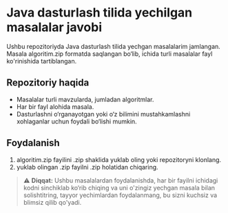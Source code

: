 # Java dasturlash tilida yechilgan masalalar javobi

Ushbu repozitoriyda Java dasturlash tilida yechgan masalalarim jamlangan. 
Masala algoritim.zip formatda saqlangan bo‘lib, ichida turli masalalar fayl ko'rinishida tartiblangan.

## Repozitoriy haqida
- Masalalar turli mavzularda, jumladan algoritmlar.
- Har bir fayl alohida masala.
- Dasturlashni o‘rganayotgan yoki o‘z bilimini mustahkamlashni xohlaganlar uchun foydali bo‘lishi mumkin.

## Foydalanish
1. algoritim.zip fayilini .zip shaklida yuklab oling yoki repozitoryni klonlang.
2. yuklab olingan .zip fayilni .zip holatidan chiqaring.

> ⚠️ **Diqqat:** Ushbu masalalardan foydalanishda, har bir fayilni ichidagi kodni sinchiklab ko‘rib chiqing va uni o'zingiz yechgan masala bilan solishtitring, tayyor yechimlardan foydalanmang, bu sizni kuchsiz va blimsiz qilib qo'yadi. 

